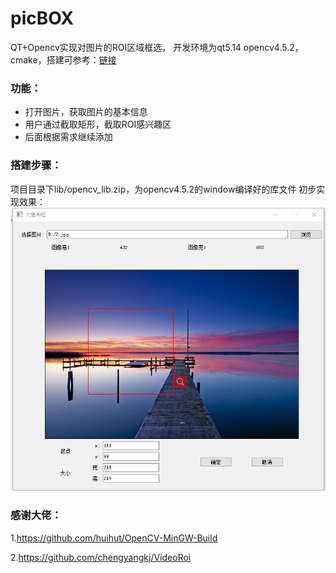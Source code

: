 # picBOX

QT+Opencv实现对图片的ROI区域框选，
开发环境为qt5.14 opencv4.5.2，cmake，搭建可参考：[链接](https://blog.csdn.net/weixin_39752599/article/details/117351413?spm=1001.2014.3001.5501)

### 功能：

- 打开图片，获取图片的基本信息
- 用户通过截取矩形，截取ROI感兴趣区
- 后面根据需求继续添加

### 搭建步骤：

项目目录下lib/opencv_lib.zip，为opencv4.5.2的window编译好的库文件
初步实现效果：
![img](./doc/ui.png)

### 感谢大佬：

1.https://github.com/huihut/OpenCV-MinGW-Build 

2.https://github.com/chengyangkj/VideoRoi
